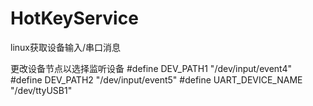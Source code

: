 # HotKeyService
linux获取设备输入/串口消息


更改设备节点以选择监听设备
#define DEV_PATH1 "/dev/input/event4"
#define DEV_PATH2 "/dev/input/event5"
#define UART_DEVICE_NAME "/dev/ttyUSB1"
